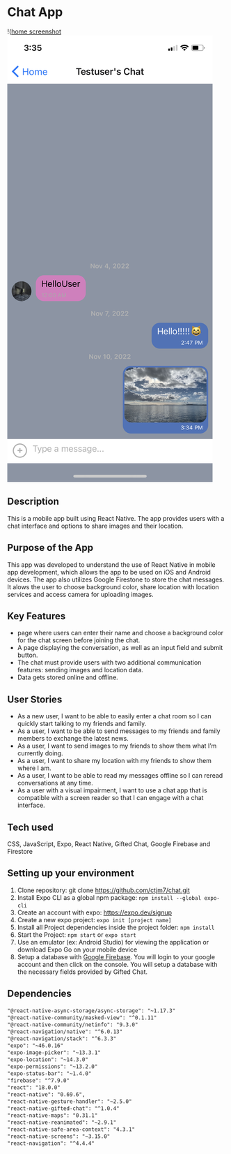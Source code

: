 # Chat App

!([home screenshot](screenshot-home.png)
![chat screenshot](screenshot-chat.png)

## Description
This is a mobile app built using React Native. The app provides users with a chat interface and options to share images and their location.

## Purpose of the App
This app was developed to understand the use of React Native in mobile app development, which allows the app to be used on iOS and Android devices. The app also utilizes Google Firestone to store the chat messages. It alows the user to choose background color, share location with location services and access camera for uploading images.

## Key Features
* page where users can enter their name and choose a background color for the chat screen before joining the chat.
* A page displaying the conversation, as well as an input field and submit button.
* The chat must provide users with two additional communication features: sending images and location data.
* Data gets stored online and offline.

## User Stories
* As a new user, I want to be able to easily enter a chat room so I can quickly start talking to my friends and family.
* As a user, I want to be able to send messages to my friends and family members to exchange the latest news.
* As a user, I want to send images to my friends to show them what I’m currently doing.
* As a user, I want to share my location with my friends to show them where I am.
* As a user, I want to be able to read my messages offline so I can reread conversations at any time.
* As a user with a visual impairment, I want to use a chat app that is compatible with a screen reader so that I can engage with a chat interface.

## Tech used
  CSS, JavaScript, Expo, React Native, Gifted Chat, Google Firebase and Firestore

## Setting up your environment

1. Clone repository: git clone https://github.com/ctjm7/chat.git
2. Install Expo CLI as a global npm package: `npm install --global expo-cli`
3. Create an account with expo: https://expo.dev/signup
4. Create a new expo project: `expo init [project name]`
5. Install all Project dependencies inside the project folder: `npm install`
6. Start the Project: `npm start` or `expo start`
7. Use an emulator (ex: Android Studio) for viewing the application or download Expo Go on your mobile device
8. Setup a database with [Google Firebase](https://firebase.google.com). You will login to your google account and then click on the console. You will setup a database with the necessary fields provided by Gifted Chat.

## Dependencies
```"@expo/react-native-action-sheet": "^4.0.1"
"@react-native-async-storage/async-storage": "~1.17.3"
"@react-native-community/masked-view": "^0.1.11"
"@react-native-community/netinfo": "9.3.0"
"@react-navigation/native": "^6.0.13"
"@react-navigation/stack": "^6.3.3"
"expo": "~46.0.16"
"expo-image-picker": "~13.3.1"
"expo-location": "~14.3.0"
"expo-permissions": "~13.2.0"
"expo-status-bar": "~1.4.0"
"firebase": "^7.9.0"
"react": "18.0.0"
"react-native": "0.69.6",
"react-native-gesture-handler": "~2.5.0"
"react-native-gifted-chat": "^1.0.4"
"react-native-maps": "0.31.1"
"react-native-reanimated": "~2.9.1"
"react-native-safe-area-context": "4.3.1"
"react-native-screens": "~3.15.0"
"react-navigation": "^4.4.4"
